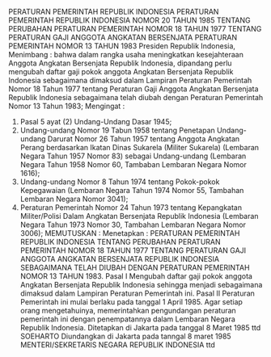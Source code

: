 PERATURAN PEMERINTAH REPUBLIK INDONESIA PERATURAN PEMERINTAH REPUBLIK INDONESIA NOMOR 20 TAHUN 1985 TENTANG PERUBAHAN PERATURAN PEMERINTAH NOMOR 18 TAHUN 1977 TENTANG PERATURAN GAJI ANGGOTA ANGKATAN BERSENJATA PERATURAN PEMERINTAH NOMOR 13 TAHUN 1983 Presiden Republik Indonesia,
Menimbang :
 bahwa dalam rangka usaha meningkatkan kesejahteraan Anggota Angkatan Bersenjata Republik Indonesia, dipandang perlu mengubah daftar gaji pokok anggota Angkatan Bersenjata Republik Indonesia sebagaimana dimaksud dalam Lampiran Peraturan Pemerintah Nomor 18 Tahun 1977 tentang Peraturan Gaji Anggota Angkatan Bersenjata Republik Indonesia sebagaimana telah diubah dengan Peraturan Pemerintah Nomor 13 Tahun 1983;
Mengingat :

1. Pasal 5 ayat (2) Undang-Undang Dasar 1945;
2. Undang-undang Nomor 19 Tabun 1958 tentang Penetapan Undang- undang Darurat Nomor 26 Tahun 1957 tentang Anggota Angkatan Perang berdasarkan Ikatan Dinas Sukarela (Militer Sukarela) (Lembaran Negara Tahun 1957 Nomor 83) sebagai Undang-undang (Lembaran Negara Tahun 1958 Nomor 60, Tambaban Lembaran Negara Nomor 1616);
3. Undang-undang Nomor 8 Tahun 1974 tentang Pokok-pokok Kepegawaian (Lembaran Negara Tahun 1974 Nomor 55, Tambahan Lembaran Negara Nomor 3041);
4. Peraturan Pemerintah Nomor 24 Tahun 1973 tentang Kepangkatan Militer/Polisi Dalam Angkatan Bersenjata Republik Indonesia (Lembaran Negara Tahun 1973 Nomor 30, Tambahan Lembaran Negara Nomor 3006);
MEMUTUSKAN :
 Menetapkan : PERATURAN PEMERINTAH REPUBLIK INDONESIA TENTANG PERUBAHAN PERATURAN PEMERINTAH NOMOR 18 TAHUN 1977 TENTANG PERATURAN GAJI ANGGOTA ANGKATAN BERSENJATA REPUBLIK INDONESIA SEBAGAIMANA TELAH DIUBAH DENGAN PERATURAN PEMERINTAH NOMOR 13 TAHUN 1983.
Pasal I
Mengubah daftar gaji pokok anggota Angkatan Bersenjata Republik Indonesia sehingga menjadi sebagaimana dimaksud dalam Lampiran Peraturan Pemerintah ini.
Pasal II
Peraturan Pemerintah ini mulai berlaku pada tanggal 1 April 1985.
Agar setiap orang mengetahuinya, memerintahkan pengundangan peraturan pemerintah ini dengan penempatannya dalam Lembaran Negara Republik Indonesia. Ditetapkan di Jakarta pada tanggal 8 Maret 1985 ttd SOEHARTO Diundangkan di Jakarta pada tanngal 8 maret 1985 MENTERI/SEKRETARIS NEGARA REPUBLIK INDONESIA ttd